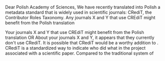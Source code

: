 Dear Polish Academy of Sciences,
We have recently translated into Polish a metadata standard that is widely used in scientific journals: CRediT, the Contributor Roles Taxonomy.
Any journals X and Y that use CREdiT might benefit from the Polish translation

Your journals X and Y that use CREdiT might benefit from the Polish translation
 OR
About your journals X and Y, it appears that they currently don't use CRediT. It is possible that CRediT would be a worthy addition to .
CRediT is a standardized way to indicate who did what in the project associated with a scientific paper. Compared to the traditional system of 
